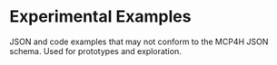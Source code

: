 # Experimental Examples

JSON and code examples that may not conform to the MCP4H JSON schema. Used for prototypes and exploration.
